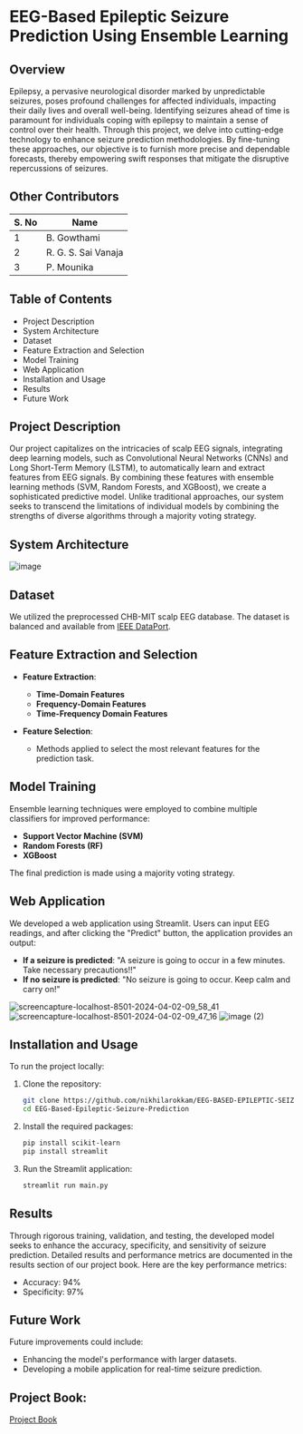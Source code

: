 # EEG-Based Epileptic Seizure Prediction Using Ensemble Learning






















## Overview

Epilepsy, a pervasive neurological disorder marked by unpredictable seizures, poses profound challenges for affected individuals, impacting their daily lives and overall well-being. Identifying seizures ahead of time is paramount for individuals coping with epilepsy to maintain a sense of control over their health. Through this project, we delve into cutting-edge technology to enhance seizure prediction methodologies. By fine-tuning these approaches, our objective is to furnish more precise and dependable forecasts, thereby empowering swift responses that mitigate the disruptive repercussions of seizures.

## Other Contributors

| S. No        | Name                 |
|-------------|----------------------|
| 1      | B. Gowthami          |
| 2      | R. G. S. Sai Vanaja  |
| 3      | P. Mounika           |

## Table of Contents

- Project Description
- System Architecture
- Dataset
- Feature Extraction and Selection
- Model Training
- Web Application
- Installation and Usage
- Results
- Future Work
  
## Project Description

Our project capitalizes on the intricacies of scalp EEG signals, integrating deep learning models, such as Convolutional Neural Networks (CNNs) and Long Short-Term Memory (LSTM), to automatically learn and extract features from EEG signals. By combining these features with ensemble learning methods (SVM, Random Forests, and XGBoost), we create a sophisticated predictive model. Unlike traditional approaches, our system seeks to transcend the limitations of individual models by combining the strengths of diverse algorithms through a majority voting strategy.

## System Architecture

![image](https://github.com/nikhilarokkam/EEG-BASED-EPILEPTIC-SEIZURE-PREDICTION-USING-ENSEMBLE-LEARNING/assets/115566678/9f0cd0ac-db5f-43e6-b9ef-4244095e762f)

## Dataset

We utilized the preprocessed CHB-MIT scalp EEG database. The dataset is balanced and available from [IEEE DataPort](https://ieee-dataport.org/open-access/preprocessed-chb-mit-scalp-eeg-database).

## Feature Extraction and Selection

- **Feature Extraction**:
  - **Time-Domain Features**
  - **Frequency-Domain Features**
  - **Time-Frequency Domain Features**

- **Feature Selection**:
  - Methods applied to select the most relevant features for the prediction task.

## Model Training

Ensemble learning techniques were employed to combine multiple classifiers for improved performance:
- **Support Vector Machine (SVM)**
- **Random Forests (RF)**
- **XGBoost**

The final prediction is made using a majority voting strategy.

## Web Application

We developed a web application using Streamlit. Users can input EEG readings, and after clicking the "Predict" button, the application provides an output:
- **If a seizure is predicted**: "A seizure is going to occur in a few minutes. Take necessary precautions!!"
- **If no seizure is predicted**: "No seizure is going to occur. Keep calm and carry on!"

![screencapture-localhost-8501-2024-04-02-09_58_41](https://github.com/nikhilarokkam/EEG-BASED-EPILEPTIC-SEIZURE-PREDICTION-USING-ENSEMBLE-LEARNING/assets/115566678/98af72d6-f38c-4fab-b9b7-6d925e219e98)
![screencapture-localhost-8501-2024-04-02-09_47_16](https://github.com/nikhilarokkam/EEG-BASED-EPILEPTIC-SEIZURE-PREDICTION-USING-ENSEMBLE-LEARNING/assets/115566678/f31b1a35-eb85-4f93-b27a-f6ffae08dd34)
![image (2)](https://github.com/nikhilarokkam/EEG-BASED-EPILEPTIC-SEIZURE-PREDICTION-USING-ENSEMBLE-LEARNING/assets/115566678/5d631894-8ffa-4764-87fa-15365741bf72)

## Installation and Usage

To run the project locally:

1. Clone the repository:
   ```bash
   git clone https://github.com/nikhilarokkam/EEG-BASED-EPILEPTIC-SEIZURE-PREDICTION-USING-ENSEMBLE-LEARNING.git
   cd EEG-Based-Epileptic-Seizure-Prediction
2. Install the required packages:
   ```bash
   pip install scikit-learn
   pip install streamlit
3. Run the Streamlit application:
   ```bash
   streamlit run main.py

## Results

Through rigorous training, validation, and testing, the developed model seeks to enhance the accuracy, specificity, and sensitivity of seizure prediction. Detailed results and performance metrics are documented in the results section of our project book.  Here are the key performance metrics:

- Accuracy: 94%
- Specificity: 97%

## Future Work
Future improvements could include:

- Enhancing the model's performance with larger datasets.
- Developing a mobile application for real-time seizure prediction.

## Project Book:
[Project Book](https://github.com/nikhilarokkam/EEG-BASED-EPILEPTIC-SEIZURE-PREDICTION-USING-ENSEMBLE-LEARNING/files/15372250/Project.Book.1.pdf)
